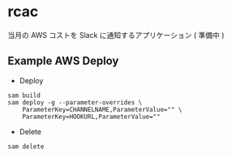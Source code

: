 # rcac

当月の AWS コストを Slack に通知するアプリケーション ( 準備中 )

## Example AWS Deploy

- Deploy
```
sam build
sam deploy -g --parameter-overrides \
    ParameterKey=CHANNELNAME,ParameterValue="" \
    ParameterKey=HOOKURL,ParameterValue=""
```

- Delete
```
sam delete
```